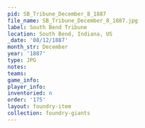 ```yaml
---
pid: SB_Tribune_December_8_1887
file_name: SB_Tribune_December_8_1887.jpg
label: South Bend Tribune
location: South Bend, Indiana, US
_date: '08/12/1887'
month_str: December
year: '1887'
type: JPG
notes: 
teams: 
game_info: 
player_info: 
inventoried: n
order: '175'
layout: foundry-item
collection: foundry-giants
---
```

